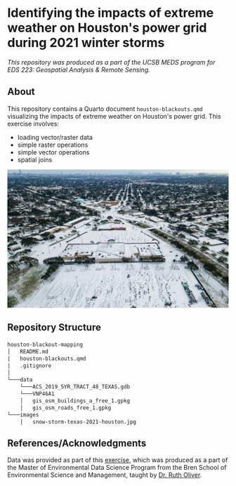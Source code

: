 # Identifying the impacts of extreme weather on Houston's power grid during 2021 winter storms
*This repository was produced as a part of the UCSB MEDS program for EDS 223: Geospatial Analysis & Remote Sensing.*

## About
This repository contains a Quarto document `houston-blackouts.qmd` visualizing the impacts of extreme weather on Houston's power grid. This exercise involves:
- loading vector/raster data
- simple raster operations
- simple vector operations
- spatial joins

![Blanket of Snow Covering Houston, Feb 15, 2021 by Houston Chronicle/AP](images/snow-storm-texas-2021-houston.jpg)

## Repository Structure
```
houston-blackout-mapping
│   README.md
|   houston-blackouts.qmd
|   .gitignore
│
└───data
    └───ACS_2019_5YR_TRACT_48_TEXAS.gdb
    └───VNP46A1
    │   gis_osm_buildings_a_free_1.gpkg
    │   gis_osm_roads_free_1.gpkg
└───images
    │   snow-storm-texas-2021-houston.jpg
```
## References/Acknowledgments
Data was provided as part of this [exercise](https://eds-223-geospatial.github.io/assignments/HW3.html), which was produced as a part of the Master of Environmental Data Science Program from the Bren School of Environmental Science and Management, taught by [Dr. Ruth Oliver](https://bren.ucsb.edu/people/ruth-oliver).